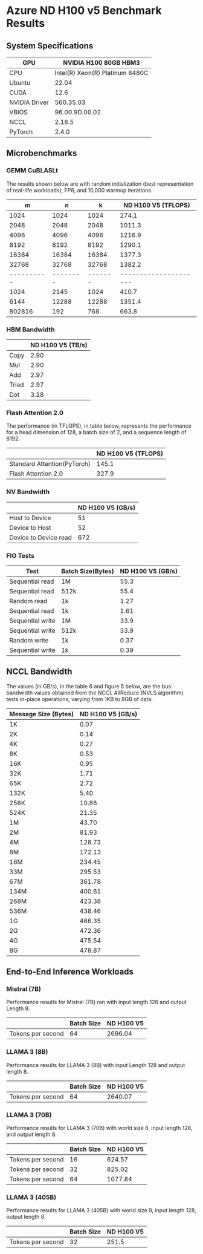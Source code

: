 # Azure ND H100 v5 Benchmark Results

## System Specifications

| GPU           | NVIDIA H100 80GB HBM3 |
|---------------|-------------------|
| CPU           | Intel(R) Xeon(R) Platinum 8480C |
| Ubuntu        |   22.04  |
| CUDA          |   12.6  |
| NVIDIA Driver | 560.35.03   |
| VBIOS         | 96.00.9D.00.02 |
| NCCL          |    2.18.5  |
| PyTorch       |    2.4.0   |


## Microbenchmarks
### GEMM CuBLASLt  

The results shown below are with random initialization (best representation of real-life workloads), FP8, and 10,000 warmup iterations.

| m           | n         | k        | ND H100 V5 (TFLOPS)    | 
| ----------- | --------- | -------- | ---------------------- |  
| 1024        | 1024      | 1024     | 274.1                   |  
| 2048        | 2048      | 2048     | 1011.3                |  
| 4096        | 4096      | 4096     | 1216.9                 |  
| 8192        | 8192      | 8192     | 1290.1                 |  
| 16384       | 16384     | 16384    | 1377.3                |  
| 32768       | 32768     | 32768    | 1382.2                 |  
| \---------- | \-------- | \------- | \--------------------- |  
| 1024        | 2145      | 1024     | 410.7                   |  
| 6144        | 12288     | 12288    | 1351.4                 |  
| 802816      | 192       | 768      | 663.8                  |  

### HBM Bandwidth

|       | ND H100 V5 (TB/s) | 
| ----- | ----------------- |  
| Copy  | 2.90              |  
| Mul   | 2.90              |  
| Add   | 2.97              |  
| Triad | 2.97              |  
| Dot   | 3.18              |  


### Flash Attention 2.0

The performance (in TFLOPS), in table below, represents the performance for a head dimension of 128, a batch size of 2, and a sequence length of 8192.

|       | ND H100 V5 (TFLOPS) | 
| ----- | ----------------- |  
| Standard Attention(PyTorch)  | 145.1   |  
| Flash Attention 2.0   | 327.9  |

### NV Bandwidth

|                       | ND H100 V5 (GB/s) |  
| --------------------- | ----------------- |  
| Host to Device        | 51                |  
| Device to Host        | 52                |  
| Device to Device read | 672               |  


### FIO Tests

| Test             | Batch Size(Bytes) | ND H100 V5 (GB/s) |  
| ---------------- | ----------------- | ----------------- |  
| Sequential read  | 1M                | 55.3              |  
| Sequential read  | 512k              | 55.4              |  
| Random read      | 1k                | 1.27              |  
| Sequential read  | 1k                | 1.61              |  
| Sequential write | 1M                | 33.9              |  
| Sequential write | 512k              | 33.9              |  
| Random write     | 1k                | 0.37              |  
| Sequential write | 1k                | 0.39              |  


## NCCL Bandwidth

The values (in GB/s), in the table 6 and figure 5 below, are the bus bandwidth values obtained from the NCCL AllReduce (NVLS algorithm) tests in-place operations, varying from 1KB to 8GB of data.

| Message Size (Bytes) | ND H100 V5 (GB/s) |  
| -------------------- | ----------------- |  
| 1K                   | 0.07              |  
| 2K                   | 0.14              | 
| 4K                   | 0.27              |  
| 8K                   | 0.53              |  
| 16K                  | 0.95              |  
| 32K                  | 1.71             |  
| 65K                  | 2.72              |  
| 132K                 | 5.40              |  
| 256K                 | 10.86             |  
| 524K                 | 21.35             |  
| 1M                   | 43.70             |  
| 2M                   | 81.93             |  
| 4M                   | 128.73            |  
| 8M                   | 172.13            |  
| 16M                  | 234.45            |  
| 33M                  | 295.53            |  
| 67M                  | 361.78            |  
| 134M                 | 400.61            |  
| 268M                 | 423.38            |  
| 536M                 | 438.46            |  
| 1G                   | 466.35           |  
| 2G                   | 472.36            |  
| 4G                   | 475.54            |  
| 8G                   | 478.87            |  

## End-to-End Inference Workloads 

### Mistral (7B) 

Performance results for Mistral (7B) ran with input length 128 and output Length 8.

|                   | Batch Size | ND H100 V5 |  
| ----------------- | ---------- | ---------- |  
| Tokens per second | 64         | 2696.04    |  

### LLAMA 3 (8B) 

Performance results for LLAMA 3 (8B) with input Length 128 and output length 8.

|                   | Batch Size | ND H100 V5 |  
| ----------------- | ---------- | ---------- |  
| Tokens per second | 64         | 2640.07    |  

### LLAMA 3 (70B) 

Performance results for LLAMA 3 (70B) with world size 8, input length 128, and output length 8.

|                   | Batch Size | ND H100 V5 | 
| ----------------- | ---------- | ---------- | 
| Tokens per second | 16         | 624.57     |  
| Tokens per second | 32         | 825.02     | 
| Tokens per second | 64         | 1077.84    |   

### LLAMA 3 (405B) 

Performance results for LLAMA 3 (405B) with world size 8, input length 128, output length 8.

|                   | Batch Size | ND H100 V5 | 
| ----------------- | ---------- | ---------- | 
| Tokens per second | 32         | 251.5     |
